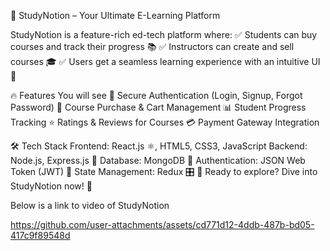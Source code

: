 🚀 StudyNotion – Your Ultimate E-Learning Platform


StudyNotion is a feature-rich ed-tech platform where:
✅ Students can buy courses and track their progress 📚
✅ Instructors can create and sell courses 🎓
✅ Users get a seamless learning experience with an intuitive UI 🌟

🔥 Features You will see
🔑 Secure Authentication (Login, Signup, Forgot Password)
🎯 Course Purchase & Cart Management
📊 Student Progress Tracking
⭐ Ratings & Reviews for Courses
💳 Payment Gateway Integration


🛠 Tech Stack
Frontend: React.js ⚛️, HTML5, CSS3, JavaScript
Backend: Node.js, Express.js 🚀
Database: MongoDB 🍃
Authentication: JSON Web Token (JWT) 🔐
State Management: Redux 🎛️
🚀 Ready to explore? Dive into StudyNotion now! 🎉

Below is a link to video of StudyNotion

https://github.com/user-attachments/assets/cd771d12-4ddb-487b-bd05-417c9f89548d


